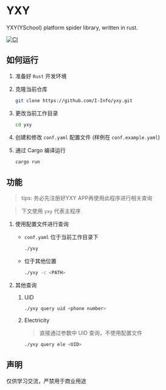# YXY
YXY(YSchool) platform spider library, written in rust.

[![CI](https://github.com/I-Info/yxy/actions/workflows/ci.yml/badge.svg)](https://github.com/I-Info/yxy/actions/workflows/ci.yml)

## 如何运行
1. 准备好 `Rust` 开发环境

2. 克隆当前仓库
    ``` bash
    git clone https://github.com/I-Info/yxy.git
    ```

3. 更改当前工作目录
    ```bash
    cd yxy
    ```

4. 创建和修改 `conf.yaml` 配置文件 (样例在 `conf.example.yaml`)
    
5. 通过 Cargo 编译运行
    ``` bash
    cargo run
    ```


## 功能
> tips: 务必先注册好YXY APP再使用此程序进行相关查询

> 下文使用 `yxy` 代表主程序

1. 使用配置文件进行查询
   - `conf.yaml` 位于当前工作目录下
        ``` bash
        ./yxy
        ```

    - 位于其他位置
        ``` bash
        ./yxy -c <PATH>
        ```

2. 其他查询
    1. UID
        ``` bash
        ./yxy query uid <phone number>
        ```

    2. Electricity 
        > 直接通过参数中 UID 查询，不使用配置文件
        ``` bash
        ./yxy query ele <UID>
        ```

## 声明
仅供学习交流，严禁用于商业用途